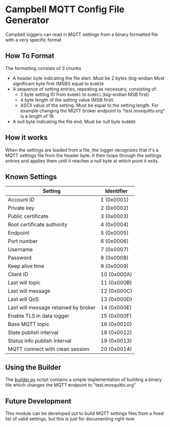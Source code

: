 # Campbell MQTT Config File Generator

Campbell loggers can read in MQTT settings from a binary formatted file with a very specific format

## How To Format
The formatting consists of 3 chunks
* A header byte indicating the file start. Must be 2 bytes (big-endian Most significant byte first (MSB)) equal to `0x0020`
* A sequence of setting entries, repeating as necessary, consisting of:
    * 2 byte setting ID from `0x0001` to `0x0011` (big-endian MSB first)
    * 4 byte length of the setting value (MSB first)
    * ASCII value of the setting. Must be equal to the setting length. For example changing the MQTT broker endpoint to "test.mosquitto.org" is a length of 18.
* A null byte indicating the file end. Must be null byte `0x0000`

## How it works
When the settings are loaded from a file, the logger recognizes that it's a MQTT settings file from the header byte. It then loops through the settings entries and applies them until it reaches a null byte at which point it exits.

## Known Settings
|Setting | Identifier |
|-|-|
|Account ID | 1 (0x0001) |
| Private key | 2 (0x0002) |
| Public certificate | 3 (0x0003) |
| Root certificate authority | 4 (0x0004) |
| Endpoint | 5 (0x0005) |
| Port number | 6 (0x0006) |
| Username | 7 (0x0007) |
| Password | 8 (0x0008) |
| Keep alive time | 9 (0x0009) |
| Client ID | 10 (0x000A) |
| Last will topic | 11 (0x000B) |
| Last will message | 12 (0x000C) |
| Last will QoS | 13 (0x000D) |
| Last will message retained by broker | 14 (0x000E) |
| Enable TLS in data logger | 15 (0x000F) |
| Base MQTT topic | 16 (0x0010) |
| State publish interval | 18 (0x0012) |
| Status info publish interval | 19 (0x0013) |
| MQTT connect with clean session | 20 (0x0014) |

## Using the Builder

The [builder.py](builder.py) script contains a simple implementation of building a binary file which changes the MQTT endpoint to "test.mosquitto.org"

## Future Development
This module can be developed out to build MQTT settings files from a fixed list of valid settings, but this is just for documenting right now